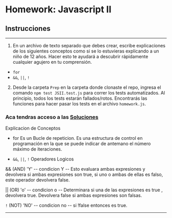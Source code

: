 # Homework: Javascript II

## Instrucciones
---
1. En un archivo de texto separado que debes crear, escribe explicaciones de los siguientes conceptos como si se lo estuvieras explicando a un niño de 12 años. Hacer esto te ayudará a descubrir rápidamente cualquier agujero en tu comprensión.

* `for`
* `&&`, `||`, `!`

2. Desde la carpeta `Prep` en la carpeta donde clonaste el repo, ingresa el comando `npm test JSII.test.js` para correr los tests automatizados. Al principio, todos los tests estarán fallados/rotos. Encontrarás las funciones para hacer pasar los tests en el archivo `homework.js`.

### Aca tendras acceso a las [Soluciones](https://github.com/atralice/Curso.Prep.Henry/blob/solution/03-JS-II/homework/homework.js)


Explicacion de Conceptos


* for  Es un Bucle de repeticion. Es una estructura de control en programación en la que se puede indicar de antemano el número máximo de iteraciones.

* `&&`, `||`, `!` Operadores Logicos 

&& (AND) 'Y' -- condicion Y -- Esto evaluara ambas expresiones y devolvera si ambas expresiones son true, si uno o ambas de ellas es falso, este operador devolvera false.

|| (OR)  'o' -- condicion o -- Determinara si una de las expresiones es true , devolvera true. Devolvera false si ambas expresiones son falsas.

`!` (NOT) 'NO' -- condicion no -- si !false entonces es true.

*******************************************************************************************************************************************************************